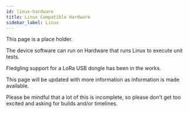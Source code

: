 ```yaml
---
id: linux-hardware
title: Linux Compatible Hardware
sidebar_label: Linux
---
```


This page is a place holder.

The device software can run on Hardware that runs Linux to execute unit tests.

Fledgling support for a LoRa USB dongle has been in the works.

This page will be updated with more information as information is made available.

Please be mindful that a lot of this is incomplete, so please don't get too excited and asking for builds and/or timelines.
